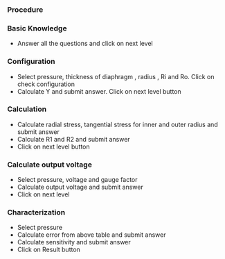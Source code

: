 ### Procedure 

### Basic Knowledge 
- Answer all the questions and click on next level

### Configuration
- Select pressure, thickness of diaphragm , radius , Ri and Ro. Click on check configuration
- Calculate Y and submit answer. Click on next level button

### Calculation 
- Calculate radial stress, tangential stress for inner and outer radius and submit answer
- Calculate R1 and R2 and submit answer
- Click on next level button 

### Calculate output voltage 
- Select pressure, voltage and gauge factor  
- Calculate output voltage and submit answer 
- Click on next level 

### Characterization 
- Select pressure 
- Calculate error from above table and submit answer 
- Calculate sensitivity and submit answer
- Click on Result button  